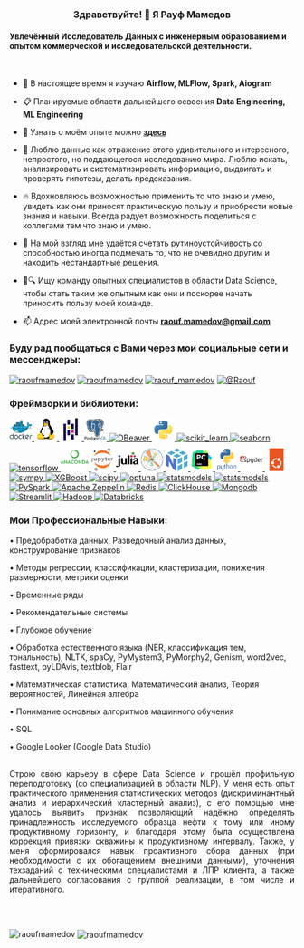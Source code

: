 <h3 align="center">Здравствуйте! 👋 Я Рауф Мамедов</h3>
<h4 align="left"> Увлечённый Исследователь Данных с инженерным образованием и опытом коммерческой и исследовательской деятельности.</h4>
<!-- -🔭Сейчас работаю над проектом парсинга и анализа данных сервиса HH.ru [НН_DS_vacancies_statistics_parsing_and_study](https://github.com/Raoufmamedov/HH.ru-parsing/blob/main/DS_vacancies_statistics_parsing_and_study.ipynb) -->
<br>

-  🌱 В настоящее время я изучаю **Airflow, MLFlow, Spark, Aiogram**

-  📋 Планируемые области дальнейшего освоения **Data Engineering, ML Engineering** 
  
-  📄 Узнать о моём опыте можно **[здесь](https://hh.ru/resume/8fcd3752ff0ae047e30039ed1f6671716f6948)**
  
-  💖 Люблю данные как отражение этого удивительного и нтересного, непростого, но поддающегося исследованию мира. Люблю искать, анализировать и систематизировать информацию, выдвигать и проверять гипотезы, делать предсказания.

-  🔥 Вдохновляюсь возможностью применить то что знаю и умею, увидеть как они приносят практическую пользу и приобрести новые знания и навыки. Всегда радует возможность поделиться с коллегами тем что знаю и умею.

-  💪 На мой взгляд мне удаётся счетать рутиноустойчивость со способностью иногда подмечать то, что не очевидно другим и находить нестандартные решения.

- 🔎🔍 Ищу команду опытных специалистов в области Data Science, чтобы стать таким же опытным как они и поскорее начать приносить пользу моей команде.

-  📫 Адрес моей электронной почты **raouf.mamedov@gmail.com**


<h3 align="left">Буду рад пообщаться с Вами через мои социальные сети и мессенджеры:</h3>

<p align="left">
  <a href="https://linkedin.com/in/raoufmamedov" target="blank"><img align="center" src="https://raw.githubusercontent.com/rahuldkjain/github-profile-readme-generator/master/src/images/icons/Social/linked-in-alt.svg" alt="raoufmamedov" height="30" width="40" /></a>
  <a href="https://kaggle.com/raoufmamedov" target="blank"><img align="center" src="https://raw.githubusercontent.com/rahuldkjain/github-profile-readme-generator/master/src/images/icons/Social/kaggle.svg" alt="raoufmamedov" height="30" width="40" /></a>
  <a href="https://t.me/raouf_mamedov" target="blank"><img align="center" src="https://upload.wikimedia.org/wikipedia/commons/8/82/Telegram_logo.svg" alt="raouf_mamedov" height="30" width="40" /></a>
  <a href="https://habr.com/ru/users/Raouf/" target="blank"><img align="center" src="https://upload.wikimedia.org/wikipedia/ru/7/7f/Habrahabr_logo.png" alt="@Raouf" height="30" width="40" /></a>
  
</p>


<h3 align="left">Фреймворки и библиотеки:</h3>
<p align="left"> 
  <a href="https://www.docker.com/" target="_blank" rel="noreferrer"> <img src="https://raw.githubusercontent.com/devicons/devicon/master/icons/docker/docker-original-wordmark.svg" alt="docker" width="40" height="40"/> </a> 
  <a href="https://www.linux.org/" target="_blank" rel="noreferrer"> <img src="https://raw.githubusercontent.com/devicons/devicon/master/icons/linux/linux-original.svg" alt="linux" width="40" height="40"/> </a> 
  <a href="https://pandas.pydata.org/" target="_blank" rel="noreferrer"> <img src="https://raw.githubusercontent.com/devicons/devicon/2ae2a900d2f041da66e950e4d48052658d850630/icons/pandas/pandas-original.svg" alt="pandas" width="40" height="40"/> </a> 
  <a href="https://www.postgresql.org" target="_blank" rel="noreferrer"> <img src="https://raw.githubusercontent.com/devicons/devicon/master/icons/postgresql/postgresql-original-wordmark.svg" alt="postgresql" width="40" height="40"/> </a> 
  <a href="https://dbeaver.io/" target="_blank" rel="noreferrer"> <img src="https://logos-download.com/wp-content/uploads/2022/12/DBeaver_Logo.png" alt="DBeaver" width="40" height="40"/> </a> 
  <a href="https://www.python.org" target="_blank" rel="noreferrer"> <img src="https://raw.githubusercontent.com/devicons/devicon/master/icons/python/python-original.svg" alt="python" width="40" height="40"/> </a>
<!--  <a href="https://pytorch.org/" target="_blank" rel="noreferrer"> <img src="https://www.vectorlogo.zone/logos/pytorch/pytorch-icon.svg" alt="pytorch" width="40" height="40"/> </a> -->
  <a href="https://scikit-learn.org/" target="_blank" rel="noreferrer"> <img src="https://upload.wikimedia.org/wikipedia/commons/0/05/Scikit_learn_logo_small.svg" alt="scikit_learn" width="40" height="40"/> </a>
  <a href="https://seaborn.pydata.org/" target="_blank" rel="noreferrer"> <img src="https://seaborn.pydata.org/_images/logo-mark-lightbg.svg" alt="seaborn" width="40" height="40"/> </a>  
  <a href="https://www.tensorflow.org" target="_blank" rel="noreferrer"> <img src="https://www.vectorlogo.zone/logos/tensorflow/tensorflow-icon.svg" alt="tensorflow" width="40" height="40"/> </a>
  <a href="https://www.anaconda.com/" target="_blank" rel="noreferrer"> <img src="https://github.com/devicons/devicon/blob/master/icons/anaconda/anaconda-original-wordmark.svg" alt="anaconda" width="50" height="50"/> </a>
  <a href="https://jupyter.org/" target="_blank" rel="noreferrer"> <img src="https://github.com/devicons/devicon/blob/master/icons/jupyter/jupyter-original-wordmark.svg" alt="jupyter" width="40" height="40"/> </a>
  <a href="https://julialang.org/" target="_blank" rel="noreferrer"> <img src="https://github.com/devicons/devicon/blob/master/icons/julia/julia-original-wordmark.svg" alt="julia" width="40" height="40"/> </a>
  <a href="https://matplotlib.org/" target="_blank" rel="noreferrer"> <img src="https://github.com/devicons/devicon/blob/master/icons/matplotlib/matplotlib-original.svg" alt="matplotlib" width="40" height="40"/> </a>
  <a href="https://numpy.org/" target="_blank" rel="noreferrer"> <img src="https://github.com/devicons/devicon/blob/master/icons/numpy/numpy-original.svg" alt="numpy" width="40" height="40"/> </a>
  <a href="https://www.jetbrains.com/ru-ru/pycharm/" target="_blank" rel="noreferrer"> <img src="https://github.com/devicons/devicon/blob/master/icons/pycharm/pycharm-original.svg" alt="pycharm" width="40" height="40"/> </a>
  <a href="https://www.python.org/" target="_blank" rel="noreferrer"> <img src="https://github.com/devicons/devicon/blob/master/icons/python/python-original-wordmark.svg" alt="python" width="40" height="40"/> </a>
  <a href="https://www.spyder-ide.org/" target="_blank" rel="noreferrer"> <img src="https://github.com/devicons/devicon/blob/master/icons/spyder/spyder-original-wordmark.svg" alt="spyder" width="40" height="40"/> </a>
  <a href="https://ubuntu.com/" target="_blank" rel="noreferrer"> <img src="https://github.com/devicons/devicon/blob/master/icons/ubuntu/ubuntu-original.svg" alt="ubuntu" width="40" height="40"/> </a>
  <a href="https://sympy.org/" target="_blank" rel="noreferrer"> <img src="https://docs.sympy.org/dev/_images/sympy.svg" alt="sympy" width="40" height="40"/> </a>
 <a href="https://xgboost.ai" target="_blank" rel="noreferrer"> <img src="https://camo.githubusercontent.com/0f091e4259df42e93eb9658f8fc224c8075d01ffc7a4bed16a78b06524e4b4a6/68747470733a2f2f7867626f6f73742e61692f696d616765732f6c6f676f2f7867626f6f73742d6c6f676f2e737667" alt="XGBoost" width="60" height="40"/> </a>
<a href="https://scipy.org/" target="_blank" rel="noreferrer"> <img src="https://upload.wikimedia.org/wikipedia/commons/b/b2/SCIPY_2.svg" alt="scipy" width="40" height="40"/> </a>
<a href="https://optuna.org/" target="_blank" rel="noreferrer"> <img src="https://raw.githubusercontent.com/optuna/optuna/master/docs/image/optuna-logo.png" alt="optuna" width="160" height="40"/> </a>
<a href="https://www.statsmodels.org/" target="_blank" rel="noreferrer"> <img src="https://www.statsmodels.org/stable/_images/statsmodels-logo-v2.svg" alt="statsmodels" width="40" height="40"/> </a>
 <a href="https://radimrehurek.com/gensim/" target="_blank" rel="noreferrer"> <img src="https://numfocus.org/wp-content/uploads/2018/01/gensim-circle.png" alt="statsmodels" width="40" height="40"/> </a>
 <a href="https://spark.apache.org/docs/latest/api/python/index.html" target="_blank" rel="noreferrer"> <img src="https://miro.medium.com/v2/format:webp/1*nPcdyVwgcuEZiEZiRqApug.jpeg" alt="PySpark" width="90" height="40"/> </a>
 <a href="https://zeppelin.apache.org/" target="_blank" rel="noreferrer"> <img src="https://zeppelin.apache.org/assets/themes/zeppelin/img/zeppelin_classic_logo.png" alt="Apache Zeppelin " width="70" height="40"/> </a>
<a href="https://redis.io/" target="_blank" rel="noreferrer"> <img src="https://banner2.cleanpng.com/20180614/at/kisspng-redis-distributed-cache-database-caching-wrapper-5b23184e29e4c3.6868417715290266381716.jpg" alt="Redis" width="70" height="40"/> </a>
<a href="https://clickhouse.com/" target="_blank" rel="noreferrer"> <img src="https://imply.io/wp-content/uploads/2024/02/image-3.png" alt="ClickHouse" width="80" height="40"/> </a>
<a href="https://www.mongodb.com/" target="_blank" rel="noreferrer"> <img src="https://upload.wikimedia.org/wikipedia/commons/0/00/Mongodb.png" alt="Mongodb" width="100" height="40"/> </a>
<a href="https://streamlit.io/" target="_blank" rel="noreferrer"> <img src="https://upload.wikimedia.org/wikipedia/commons/7/77/Streamlit-logo-primary-colormark-darktext.png" alt="Streamlit" width="80" height="40"/> </a>
<a href="https://hadoop.apache.org/" target="_blank" rel="noreferrer"> <img src="https://upload.wikimedia.org/wikipedia/commons/0/0e/Hadoop_logo.svg" alt="Hadoop" width="120" height="40"/> </a>
<a href="https://www.databricks.com/" target="_blank" rel="noreferrer"> <img src="https://upload.wikimedia.org/wikipedia/commons/6/63/Databricks_Logo.png" alt="Databricks" width="70" height="40"/> </a>

<h3 align="justify">Мои Профессиональные Навыки:</h3> 

• Предобработка данных, Разведочный анализ данных, конструирование признаков

• Методы регрессии, классификации, кластеризации, понижения размерности, метрики оценки

• Временные ряды

• Рекомендательные системы

• Глубокое обучение

• Обработка естественного языка (NER, классификация тем, тональность),  NLTK, spaCy, PyMystem3, PyMorphy2, Genism, word2vec, fasttext, pyLDAvis, textblob, Flair

• Математическая статистика, Математический анализ, Теория вероятностей, Линейная алгебра

• Понимание основных алгоритмов машинного обучения

• SQL 

• Google Looker (Google Data Studio)
<br>
</br>

<p align="justify">  
Строю свою карьеру в сфере Data Science и прошёл профильную переподготовку (со специализацией в области NLP). У меня есть опыт практического применения статистических методов (дискриминантный анализ и иерархический кластерный анализ), 
с его помощью мне удалось выявить признак позволяющий надёжно определять принадлежность исследуемого образца нефти к тому или иному продуктивному горизонту, и благодаря этому была осуществлена коррекция привязки скважины к продуктивному интервалу.
Также, у меня сформировался навык проактивного сбора данных (при необходимости с их обогащением внешними данными), уточнения техзаданий с техническими специалистами и ЛПР клиента, а также дальнейшего согласования с группой реализации, в том числе и итеративного.
</p>
<br>
</br>

<p><img align="left" src="https://github-readme-stats.vercel.app/api/top-langs?username=raoufmamedov&show_icons=true&locale=en&layout=compact" alt="raoufmamedov" /></p>
<p>&nbsp;<img align="center" src="https://github-readme-stats.vercel.app/api?username=raoufmamedov&hide=contribs,prs&show=reviews,discussions_started,discussions_answered,prs_merged,prs_merged_percentage&show_icons=true&locale=en" alt="raoufmamedov" /></p>














